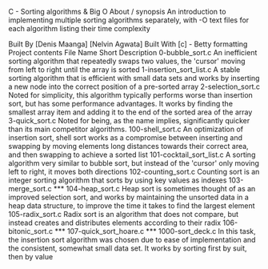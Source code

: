 C - Sorting algorithms & Big O
About / synopsis
An introduction to implementing multiple sorting algorithms separately, with -O text files for each algorithm listing their time complexity

Built By
[Denis Maanga]
[Nelvin Agwata]
Built With
[c] - Betty formatting
Project contents
File Name	Short Description
0-bubble_sort.c	An inefficient sorting algorithm that repeatedly swaps two values, the 'cursor' moving from left to right until the array is sorted
1-insertion_sort_list.c	A stable sorting algorithm that is efficient with small data sets and works by inserting a new node into the correct position of a pre-sorted array
2-selection_sort.c	Noted for simplicity, this algorithm typically performs worse than insertion sort, but has some performance advantages. It works by finding the smallest array item and adding it to the end of the sorted area of the array
3-quick_sort.c	Noted for being, as the name implies, significantly quicker than its main competitor algorithms.
100-shell_sort.c	An optimization of insertion sort, shell sort works as a compromise between inserting and swapping by moving elements long distances towards their correct area, and then swapping to achieve a sorted list
101-cocktail_sort_list.c	A sorting algorithm very similar to bubble sort, but instead of the 'cursor' only moving left to right, it moves both directions
102-counting_sort.c	Counting sort is an integer sorting algorithm that sorts by using key values as indexes
103-merge_sort.c	***
104-heap_sort.c	Heap sort is sometimes thought of as an improved selection sort, and works by maintaining the unsorted data in a heap data structure, to improve the time it takes to find the largest element
105-radix_sort.c	Radix sort is an algorithm that does not compare, but instead creates and distributes elements according to their radix
106-bitonic_sort.c	***
107-quick_sort_hoare.c	***
1000-sort_deck.c	In this task, the insertion sort algorithm was chosen due to ease of implementation and the consistent, somewhat small data set. It works by sorting first by suit, then by value
